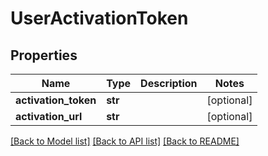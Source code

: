 # UserActivationToken

## Properties
Name | Type | Description | Notes
------------ | ------------- | ------------- | -------------
**activation_token** | **str** |  | [optional] 
**activation_url** | **str** |  | [optional] 

[[Back to Model list]](../README.md#documentation-for-models) [[Back to API list]](../README.md#documentation-for-api-endpoints) [[Back to README]](../README.md)

